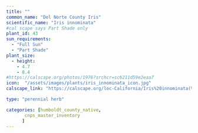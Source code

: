 ```yaml
---
title: ""
common_name: "Del Norte County Iris"
scientific_name: "Iris innominata"
#cal scape says Part Shade only
plant_id: 43
sun_requirements:
  - "Full Sun"
  - "Part Shade"
plant_size:
  - height: 
    - 4.7
    - 8.4
#https://calscape.org/photos/1976?srchcr=sc6211d59e2eaa7
icon:  "/assets/images/plants/iris_innominata_icon.jpg"
calscape_link: "https://calscape.org/loc-California/Iris%20innominata(%20)"

type: "perennial herb"

categories: [humboldt_county_native,
       cnps_master_inventory
      ]
---
```


